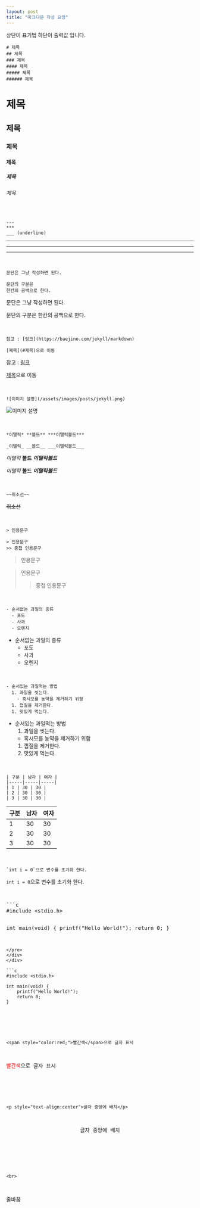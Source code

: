 ```yaml
---
layout: post
title: "마크다운 작성 요령"
---
```


상단이 표기법 하단이 출력값 입니다.

```
# 제목
## 제목
### 제목
#### 제목
##### 제목
###### 제목
```

# 제목
## 제목
### 제목
#### 제목
##### 제목
###### 제목

<br>

```
---
***
___ (underline)
```

---
***
___

<br>

```
문단은 그냥 작성하면 된다.

문단의 구분은
한칸의 공백으로 한다.
```

문단은 그냥 작성하면 된다.

문단의 구분은
한칸의 공백으로 한다.

<br>

```
참고 : [링크](https://baejino.com/jekyll/markdown)

[제목](#제목)으로 이동
```

참고 : [링크](https://baejino.com/jekyll/markdown)

[제목](#제목)으로 이동

<br>

```
![이미지 설명](/assets/images/posts/jekyll.png)
```

![이미지 설명](http://baealex.run.goorm.io/image/react/%EC%95%84%EC%9D%B4%EC%9C%A0%20%EA%B7%B8%EB%82%A0%EC%97%94.gif)

<br>

```
*이탤릭* **볼드** ***이탤릭볼드***

_이탤릭_ __볼드__ ___이탤릭볼드___
```

*이탤릭* **볼드** ***이탤릭볼드*** 

_이탤릭_ __볼드__ ___이탤릭볼드___

<br>

```
~~취소선~~
```

~~취소선~~

<br>

```
> 인용문구

> 인용문구
>> 중첩 인용문구
```

> 인용문구

> 인용문구
>> 중첩 인용문구

<br>

```
- 순서없는 과일의 종류
  - 포도
  - 사과
  - 오렌지
```

- 순서없는 과일의 종류
  - 포도
  - 사과
  - 오렌지

<br>

```
- 순서있는 과일먹는 방법
  1. 과일을 씻는다.
    - 혹시모를 농약을 제거하기 위함
  1. 껍질을 제거한다.
  1. 맛있게 먹는다.
```

- 순서있는 과일먹는 방법
  1. 과일을 씻는다.
    - 혹시모를 농약을 제거하기 위함
  1. 껍질을 제거한다.
  1. 맛있게 먹는다.

<br>

```
| 구분 | 남자 | 여자 |
|-----|-----|-----|
| 1 | 30 | 30 |
| 2 | 30 | 30 |
| 3 | 30 | 30 |
```

| 구분 | 남자 | 여자 |
|-----|-----|-----|
| 1 | 30 | 30 |
| 2 | 30 | 30 |
| 3 | 30 | 30 |

<br>

```
`int i = 0`으로 변수를 초기화 한다.
```

`int i = 0`으로 변수를 초기화 한다.

<br>
<div class="highlighter-rouge">
<div class="highlight">
<pre class="highlight">
```c
#include &lt;stdio.h&gt;

int main(void) {
    printf("Hello World!");
    return 0;
}
```
</pre>
</div>
</div>

```c
#include <stdio.h>

int main(void) {
    printf("Hello World!");
    return 0;
}
```

<br>

```
<span style="color:red;">빨간색</span>으로 글자 표시
```

<span style="color:red;">빨간색</span>으로 글자 표시

<br>

```
<p style="text-align:center">글자 중앙에 배치</p>
```

<p style="text-align:center">글자 중앙에 배치</p>

<br>

```
<br>
```

줄바꿈